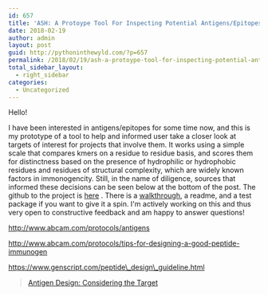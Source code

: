 ```yaml
---
id: 657
title: 'ASH: A Protoype Tool For Inspecting Potential Antigens/Epitopes'
date: 2018-02-19
author: admin
layout: post
guid: http://pythoninthewyld.com/?p=657
permalink: /2018/02/19/ash-a-protoype-tool-for-inspecting-potential-antigens-epitopes/
total_sidebar_layout:
  - right_sidebar
categories:
  - Uncategorized
---
```

Hello!

I have been interested in antigens/epitopes for some time now, and this is my prototype of a tool to help and informed user take a closer look at targets of interest for projects that involve them. It works using a simple scale that compares kmers on a residue to residue basis, and scores them for distinctness based on the presence of hydrophilic or hydrophobic residues and residues of structural complexity, which are widely known factors in immonogencity. Still, in the name of diligence, sources that informed these decisions can be seen below at the bottom of the post. The github to the project is [here](https://github.com/sweeney-th/Portfolio/tree/master/ASH) . There is a [walkthrough](https://github.com/sweeney-th/Portfolio/blob/master/ASH/documentation/ASH_demo.ipynb), a readme, and a test package if you want to give it a spin. I'm actively working on this and thus very open to constructive feedback and am happy to answer questions!

http://www.abcam.com/protocols/antigens

http://www.abcam.com/protocols/tips-for-designing-a-good-peptide-immunogen

https://www.genscript.com/peptide\_design\_guideline.html

<blockquote class="wp-embedded-content" data-secret="ARRsI3a4hm">
  <p>
    <a href="https://mainebiotechnology.com/antigen-design-considering-target/">Antigen Design: Considering the Target</a>
  </p>
</blockquote>